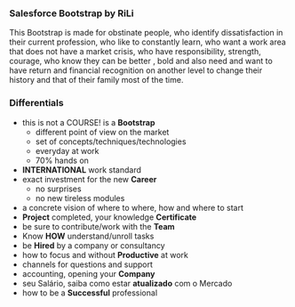 ### Salesforce Bootstrap by RiLi

This Bootstrap is made for obstinate people, who identify dissatisfaction in their current profession, who like to constantly learn, who want a work area that does not have a market crisis, who have responsibility, strength, courage, who know they can be better , bold and also need and want to have return and financial recognition on another level to change their history and that of their family most of the time.

### Differentials

- this is not a COURSE! is a **Bootstrap**
  - different point of view on the market
  - set of concepts/techniques/technologies
  - everyday at work
  - 70% hands on
- **INTERNATIONAL** work standard
- exact investment for the new **Career**
  - no surprises
  - no new tireless modules
- a concrete vision of where to where, how and where to start
- **Project** completed, your knowledge **Certificate**
- be sure to contribute/work with the **Team**
- Know **HOW** understand/unroll tasks
- be **Hired** by a company or consultancy
- how to focus and without **Productive** at work
- channels for questions and support
- accounting, opening your **Company**
- seu Salário, saiba como estar **atualizado** com o Mercado
- how to be a **Successful** professional
